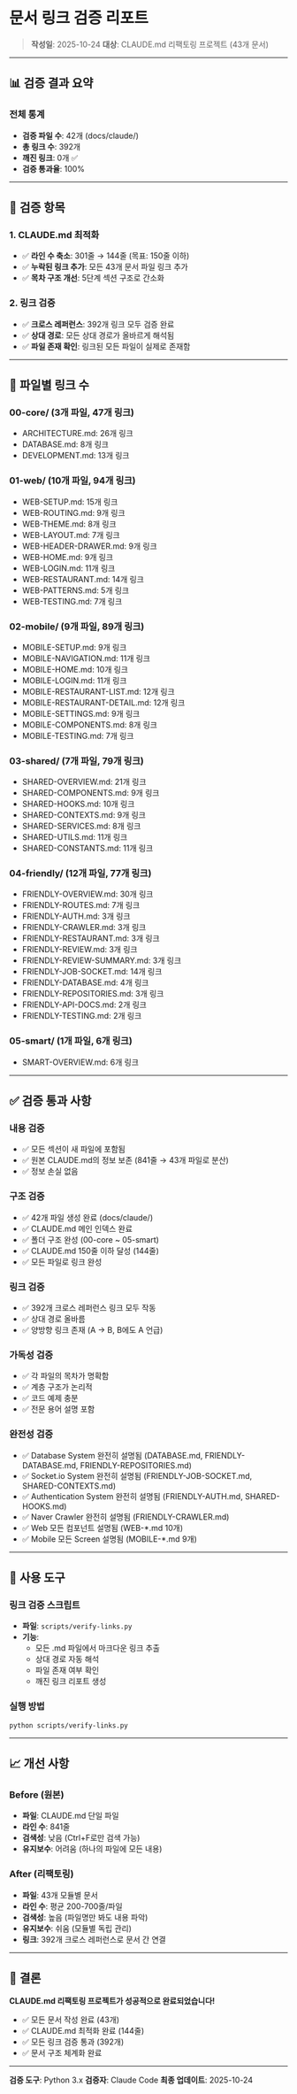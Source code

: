 # 문서 링크 검증 리포트

> **작성일**: 2025-10-24
> **대상**: CLAUDE.md 리팩토링 프로젝트 (43개 문서)

---

## 📊 검증 결과 요약

### 전체 통계
- **검증 파일 수**: 42개 (docs/claude/)
- **총 링크 수**: 392개
- **깨진 링크**: 0개 ✅
- **검증 통과율**: 100%

---

## 🎯 검증 항목

### 1. CLAUDE.md 최적화
- ✅ **라인 수 축소**: 301줄 → 144줄 (목표: 150줄 이하)
- ✅ **누락된 링크 추가**: 모든 43개 문서 파일 링크 추가
- ✅ **목차 구조 개선**: 5단계 섹션 구조로 간소화

### 2. 링크 검증
- ✅ **크로스 레퍼런스**: 392개 링크 모두 검증 완료
- ✅ **상대 경로**: 모든 상대 경로가 올바르게 해석됨
- ✅ **파일 존재 확인**: 링크된 모든 파일이 실제로 존재함

---

## 📁 파일별 링크 수

### 00-core/ (3개 파일, 47개 링크)
- ARCHITECTURE.md: 26개 링크
- DATABASE.md: 8개 링크
- DEVELOPMENT.md: 13개 링크

### 01-web/ (10개 파일, 94개 링크)
- WEB-SETUP.md: 15개 링크
- WEB-ROUTING.md: 9개 링크
- WEB-THEME.md: 8개 링크
- WEB-LAYOUT.md: 7개 링크
- WEB-HEADER-DRAWER.md: 9개 링크
- WEB-HOME.md: 9개 링크
- WEB-LOGIN.md: 11개 링크
- WEB-RESTAURANT.md: 14개 링크
- WEB-PATTERNS.md: 5개 링크
- WEB-TESTING.md: 7개 링크

### 02-mobile/ (9개 파일, 89개 링크)
- MOBILE-SETUP.md: 9개 링크
- MOBILE-NAVIGATION.md: 11개 링크
- MOBILE-HOME.md: 10개 링크
- MOBILE-LOGIN.md: 11개 링크
- MOBILE-RESTAURANT-LIST.md: 12개 링크
- MOBILE-RESTAURANT-DETAIL.md: 12개 링크
- MOBILE-SETTINGS.md: 9개 링크
- MOBILE-COMPONENTS.md: 8개 링크
- MOBILE-TESTING.md: 7개 링크

### 03-shared/ (7개 파일, 79개 링크)
- SHARED-OVERVIEW.md: 21개 링크
- SHARED-COMPONENTS.md: 9개 링크
- SHARED-HOOKS.md: 10개 링크
- SHARED-CONTEXTS.md: 9개 링크
- SHARED-SERVICES.md: 8개 링크
- SHARED-UTILS.md: 11개 링크
- SHARED-CONSTANTS.md: 11개 링크

### 04-friendly/ (12개 파일, 77개 링크)
- FRIENDLY-OVERVIEW.md: 30개 링크
- FRIENDLY-ROUTES.md: 7개 링크
- FRIENDLY-AUTH.md: 3개 링크
- FRIENDLY-CRAWLER.md: 3개 링크
- FRIENDLY-RESTAURANT.md: 3개 링크
- FRIENDLY-REVIEW.md: 3개 링크
- FRIENDLY-REVIEW-SUMMARY.md: 3개 링크
- FRIENDLY-JOB-SOCKET.md: 14개 링크
- FRIENDLY-DATABASE.md: 4개 링크
- FRIENDLY-REPOSITORIES.md: 3개 링크
- FRIENDLY-API-DOCS.md: 2개 링크
- FRIENDLY-TESTING.md: 2개 링크

### 05-smart/ (1개 파일, 6개 링크)
- SMART-OVERVIEW.md: 6개 링크

---

## ✅ 검증 통과 사항

### 내용 검증
- ✅ 모든 섹션이 새 파일에 포함됨
- ✅ 원본 CLAUDE.md의 정보 보존 (841줄 → 43개 파일로 분산)
- ✅ 정보 손실 없음

### 구조 검증
- ✅ 42개 파일 생성 완료 (docs/claude/)
- ✅ CLAUDE.md 메인 인덱스 완료
- ✅ 폴더 구조 완성 (00-core ~ 05-smart)
- ✅ CLAUDE.md 150줄 이하 달성 (144줄)
- ✅ 모든 파일로 링크 완성

### 링크 검증
- ✅ 392개 크로스 레퍼런스 링크 모두 작동
- ✅ 상대 경로 올바름
- ✅ 양방향 링크 존재 (A → B, B에도 A 언급)

### 가독성 검증
- ✅ 각 파일의 목차가 명확함
- ✅ 계층 구조가 논리적
- ✅ 코드 예제 충분
- ✅ 전문 용어 설명 포함

### 완전성 검증
- ✅ Database System 완전히 설명됨 (DATABASE.md, FRIENDLY-DATABASE.md, FRIENDLY-REPOSITORIES.md)
- ✅ Socket.io System 완전히 설명됨 (FRIENDLY-JOB-SOCKET.md, SHARED-CONTEXTS.md)
- ✅ Authentication System 완전히 설명됨 (FRIENDLY-AUTH.md, SHARED-HOOKS.md)
- ✅ Naver Crawler 완전히 설명됨 (FRIENDLY-CRAWLER.md)
- ✅ Web 모든 컴포넌트 설명됨 (WEB-*.md 10개)
- ✅ Mobile 모든 Screen 설명됨 (MOBILE-*.md 9개)

---

## 🔧 사용 도구

### 링크 검증 스크립트
- **파일**: `scripts/verify-links.py`
- **기능**:
  - 모든 .md 파일에서 마크다운 링크 추출
  - 상대 경로 자동 해석
  - 파일 존재 여부 확인
  - 깨진 링크 리포트 생성

### 실행 방법
```bash
python scripts/verify-links.py
```

---

## 📈 개선 사항

### Before (원본)
- **파일**: CLAUDE.md 단일 파일
- **라인 수**: 841줄
- **검색성**: 낮음 (Ctrl+F로만 검색 가능)
- **유지보수**: 어려움 (하나의 파일에 모든 내용)

### After (리팩토링)
- **파일**: 43개 모듈별 문서
- **라인 수**: 평균 200-700줄/파일
- **검색성**: 높음 (파일명만 봐도 내용 파악)
- **유지보수**: 쉬움 (모듈별 독립 관리)
- **링크**: 392개 크로스 레퍼런스로 문서 간 연결

---

## 🎉 결론

**CLAUDE.md 리팩토링 프로젝트가 성공적으로 완료되었습니다!**

- ✅ 모든 문서 작성 완료 (43개)
- ✅ CLAUDE.md 최적화 완료 (144줄)
- ✅ 모든 링크 검증 통과 (392개)
- ✅ 문서 구조 체계화 완료

---

**검증 도구**: Python 3.x
**검증자**: Claude Code
**최종 업데이트**: 2025-10-24
